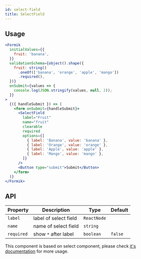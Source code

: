 ```yaml
---
id: select-field
title: SelectField
---
```


## Usage

```jsx live
<Formik
  initialValues={{
    fruit: 'banana',
  }}
  validationSchema={object().shape({
    fruit: string()
      .oneOf(['banana', 'orange', 'apple', 'mango'])
      .required(),
  })}
  onSubmit={values => {
    console.log(JSON.stringify(values, null, 2));
  }}
>
  {({ handleSubmit }) => (
    <form onSubmit={handleSubmit}>
      <SelectField
        label="Fruit"
        name="fruit"
        clearable
        required
        options={[
          { label: 'Banana', value: 'banana' },
          { label: 'Orange', value: 'orange' },
          { label: 'Apple', value: 'apple' },
          { label: 'Mango', value: 'mango' },
        ]}
      />
      <Button type="submit">Submit</Button>
    </form>
  )}
</Formik>
```

## API

| Property   | Description           | Type        | Default |
|------------|-----------------------|-------------|---------|
| `label`    | label of select field | `ReactNode` |         |
| `name`     | name of select field  | `string`    |         |
| `required` | show `*` after label  | `boolean`   | `false` |

This component is based on select component, please check [it's documentation](Select.md#api) for more usage.
